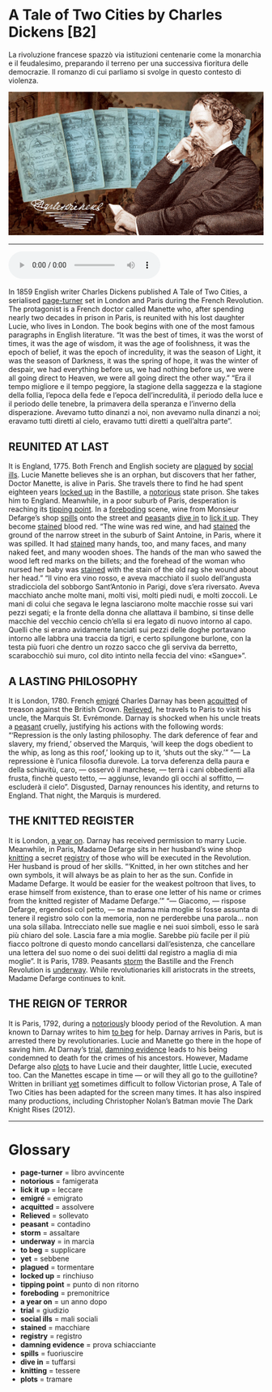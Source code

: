 # A Tale of Two Cities by Charles Dickens   [B2]

La rivoluzione francese spazzò via istituzioni centenarie come la monarchia e il feudalesimo, preparando il terreno per una successiva fioritura delle democrazie. Il romanzo di cui parliamo si svolge in questo contesto di violenza.

![](A%20Tale%20of%20Two%20Cities%20by%20Charles%20Dickens.jpg)

--------------

<div>
<audio controls autoplay>
    <source src="https:/raw.githubusercontent.com/dartie/speakup/main/2023-10/A%20Tale%20of%20Two%20Cities%20by%20Charles%20Dickens.mp3" type="audio/mpeg">
</audio>
</div>


In 1859 English writer Charles Dickens published A Tale of Two Cities, a serialised [page-turner](## "libro avvincente") set in London and Paris during the French Revolution. The protagonist is a French doctor called Manette who, after spending nearly two decades in prison in Paris, is reunited with his lost daughter Lucie, who lives in London. The book begins with one of the most famous paragraphs in English literature.
“It was the best of times, it was the worst of times, it was the age of wisdom, it was the age of foolishness, it was the epoch of belief, it was the epoch of incredulity, it was the season of Light, it was the season of Darkness, it was the spring of hope, it was the winter of despair, we had everything before us, we had nothing before us, we were all going direct to Heaven, we were all going direct the other way.”
“Era il tempo migliore e il tempo peggiore, la stagione della saggezza e la stagione della follia, l’epoca della fede e l’epoca dell’incredulità, il periodo della luce e il periodo delle tenebre, la primavera della speranza e l’inverno della disperazione. Avevamo tutto dinanzi a noi, non avevamo nulla dinanzi a noi; eravamo tutti diretti al cielo, eravamo tutti diretti a quell’altra parte”.
 

## REUNITED AT LAST
It is England, 1775. Both French and English society are [plagued](## "tormentare") by [social ills](## "mali sociali"). Lucie Manette believes she is an orphan, but discovers that her father, Doctor Manette, is alive in Paris. She travels there to find he had spent eighteen years [locked up](## "rinchiuso") in the Bastille, a [notorious](## "famigerata") state prison. She takes him to England.
Meanwhile, in a poor suburb of Paris, desperation is reaching its [tipping point](## "punto di non ritorno"). In a [foreboding](## "premonitrice") scene, wine from Monsieur Defarge’s shop [spills](## "fuoriuscire") onto the street and [peasant](## "contadino")s [dive in](## "tuffarsi") to [lick it up](## "leccare"). They become [stained](## "macchiare") blood red.
“The wine was red wine, and had [stained](## "macchiare") the ground of the narrow street in the suburb of Saint Antoine, in Paris, where it was spilled. It had [stained](## "macchiare") many hands, too, and many faces, and many naked feet, and many wooden shoes. The hands of the man who sawed the wood left red marks on the billets; and the forehead of the woman who nursed her baby was [stained](## "macchiare") with the stain of the old rag she wound about her head.”
“Il vino era vino rosso, e aveva macchiato il suolo dell’angusta stradicciola del sobborgo Sant’Antonio in Parigi, dove s’era riversato. Aveva macchiato anche molte mani, molti visi, molti piedi nudi, e molti zoccoli. Le mani di colui che segava le legna lasciarono molte macchie rosse sui vari pezzi segati; e la fronte della donna che allattava il bambino, si tinse delle macchie del vecchio cencio ch’ella si era legato di nuovo intorno al capo. Quelli che si erano avidamente lanciati sui pezzi delle doghe portavano intorno alle labbra una traccia da tigri, e certo spilungone burlone, con la testa più fuori che dentro un rozzo sacco che gli serviva da berretto, scarabocchiò sui muro, col dito intinto nella feccia del vino: «Sangue»”.

## A LASTING PHILOSOPHY
It is London, 1780. French [emigré](## "emigrato") Charles Darnay has been [acquitted](## "assolvere") of treason against the British Crown. [Relieved](## "sollevato"), he travels to Paris to visit his uncle, the Marquis St. Evrémonde. Darnay is shocked when his uncle treats a [peasant](## "contadino") cruelly, justifying his actions with the following words:
“‘Repression is the only lasting philosophy. The dark deference of fear and slavery, my friend,’ observed the Marquis, ‘will keep the dogs obedient to the whip, as long as this roof,’ looking up to it, ‘shuts out the sky.’”
“— La repressione è l’unica filosofia durevole. La torva deferenza della paura e della schiavitù, caro, — osservò il marchese, — terrà i cani obbedienti alla frusta, finchè questo tetto, — aggiunse, levando gli occhi al soffitto, — escluderà il cielo”.
Disgusted, Darnay renounces his identity, and returns to England. That night, the Marquis is murdered.

## THE KNITTED REGISTER
It is London, [a year on](## "un anno dopo"). Darnay has received permission to marry Lucie. Meanwhile, in Paris, Madame Defarge sits in her husband’s wine shop [knitting](## "tessere") a secret [registry](## "registro") of those who will be executed in the Revolution. Her husband is proud of her skills.
“‘Knitted, in her own stitches and her own symbols, it will always be as plain to her as the sun. Confide in Madame Defarge. It would be easier for the weakest poltroon that lives, to erase himself from existence, than to erase one letter of his name or crimes from the knitted register of Madame Defarge.’”
“— Giacomo, — rispose Defarge, ergendosi col petto, — se madama mia moglie si fosse assunta di tenere il registro solo con la memoria, non ne perderebbe una parola… non una sola sillaba. Intrecciato nelle sue maglie e nei suoi simboli, esso le sarà più chiaro del sole. Lascia fare a mia moglie. Sarebbe più facile per il più fiacco poltrone di questo mondo cancellarsi dall’esistenza, che cancellare una lettera del suo nome o dei suoi delitti dal registro a maglia di mia moglie”.
It is Paris, 1789. Peasants [storm](## "assaltare") the Bastille and the French Revolution is [underway](## "in marcia"). While revolutionaries kill aristocrats in the streets, Madame Defarge continues to knit.

## THE REIGN OF TERROR
It is Paris, 1792, during a [notorious](## "famigerata")ly bloody period of the Revolution. A man known to Darnay writes to him [to beg](## "supplicare") for help. Darnay arrives in Paris, but is arrested there by revolutionaries. Lucie and Manette go there in the hope of saving him. At Darnay’s [trial](## "giudizio"), [damning evidence](## "prova schiacciante") leads to his being condemned to death for the crimes of his ancestors. However, Madame Defarge also [plots](## "tramare") to have Lucie and their daughter, little Lucie, executed too. Can the Manettes escape in time — or will they all go to the guillotine?
Written in brilliant [yet](## "sebbene") sometimes difficult to follow Victorian prose, A Tale of Two Cities has been adapted for the screen many times. It has also inspired many productions, including Christopher Nolan’s Batman movie The Dark Knight Rises (2012).

--------------

<div style = "display:block; clear:both; page-break-after:always;"></div>

# Glossary
* **page-turner** = libro avvincente
* **notorious** = famigerata
* **lick it up** = leccare
* **emigré** = emigrato
* **acquitted** = assolvere
* **Relieved** = sollevato
* **peasant** = contadino
* **storm** = assaltare
* **underway** = in marcia
* **to beg** = supplicare
* **yet** = sebbene
* **plagued** = tormentare
* **locked up** = rinchiuso
* **tipping point** = punto di non ritorno
* **foreboding** = premonitrice
* **a year on** = un anno dopo
* **trial** = giudizio
* **social ills** = mali sociali
* **stained** = macchiare
* **registry** = registro
* **damning evidence** = prova schiacciante
* **spills** = fuoriuscire
* **dive in** = tuffarsi
* **knitting** = tessere
* **plots** = tramare
